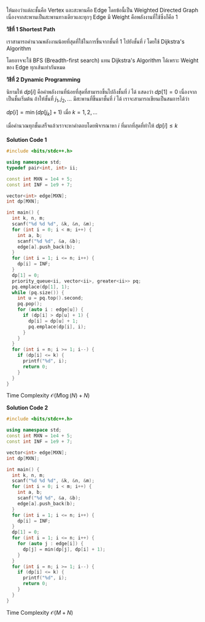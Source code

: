 ให้มองว่าแต่ละชั้นคือ Vertex และสะพานคือ Edge โดยข้อนี้เป็น Weighted Directed Graph เนื่องจากสะพานเป็นสะพานทางเดียวและทุกๆ Edge มี Weight คือพลังงานที่ใช้ซึ่งก็คือ 1

**วิธีที่ 1 Shortest Path**

เราสามารถคำนวณพลังงานน้อยที่สุดที่ใช้ในการขึ้นจากชั้นที่ $1$ ไปยังชั้นที่ $i$ โดยใช้ Dijkstra's Algorithm 

โดยอาจจะใช้ BFS (Breadth-first search) แทน Dijkstra's Algorithm ได้เพราะ Weight ของ Edge ทุกเส้นเท่ากันหมด

**วิธีที่ 2 Dynamic Programming**

นิยามให้ $dp[i]$ คือค่าพลังงานที่น้อยที่สุดที่สามารถขึ้นไปถึงชั้นที่ $i$ ได้ แสดงว่า $dp[1] = 0$ เนื่องจากเป็นชั้นเริ่มต้น ถ้าให้ชั้นที่ $j_{1}, j_{2}, ...$ มีสะพานที่ขึ้นมาชั้นที่ $i$ ได้ เราจะสามารถเขียนเป็นสมการได้ว่า

$dp[i] = \min(dp[j_{k}] + 1)$ เมื่อ $k = 1, 2, ...$ 

เมื่อคำนวณทุกชั้นเสร็จแล้วเราจะหาคำตอบโดยพิจารณาหา $i$ ที่มากที่สุดที่ทำให้ $dp[i] \leq k$

#### 
**Solution Code 1**

```cpp
#include <bits/stdc++.h>

using namespace std;
typedef pair<int, int> ii;

const int MXN = 1e4 + 5;
const int INF = 1e9 + 7;

vector<int> edge[MXN];
int dp[MXN];

int main() {
  int k, n, m;
  scanf("%d %d %d", &k, &n, &m);
  for (int i = 0; i < m; i++) {
    int a, b;
    scanf("%d %d", &a, &b);
    edge[a].push_back(b);
  }
  for (int i = 1; i <= n; i++) {
    dp[i] = INF;
  }
  dp[1] = 0;
  priority_queue<ii, vector<ii>, greater<ii>> pq;
  pq.emplace(dp[1], 1);
  while (pq.size()) {
    int u = pq.top().second;
    pq.pop();
    for (auto i : edge[u]) {
      if (dp[i] > dp[u] + 1) {
        dp[i] = dp[u] + 1;
        pq.emplace(dp[i], i);
      }
    }
  }
  for (int i = n; i >= 1; i--) {
    if (dp[i] <= k) {
      printf("%d", i);
      return 0;
    }
  }
}
```

Time Complexity $\mathcal{O}(M\log{}(N) + N)$

**Solution Code 2**

```cpp
#include <bits/stdc++.h>

using namespace std;
const int MXN = 1e4 + 5;
const int INF = 1e9 + 7;

vector<int> edge[MXN];
int dp[MXN];

int main() {
  int k, n, m;
  scanf("%d %d %d", &k, &n, &m);
  for (int i = 0; i < m; i++) {
    int a, b;
    scanf("%d %d", &a, &b);
    edge[a].push_back(b);
  }
  for (int i = 1; i <= n; i++) {
    dp[i] = INF;
  }
  dp[1] = 0;
  for (int i = 1; i <= n; i++) {
    for (auto j : edge[i]) {
      dp[j] = min(dp[j], dp[i] + 1);
    }
  }
  for (int i = n; i >= 1; i--) {
    if (dp[i] <= k) {
      printf("%d", i);
      return 0;
    }
  }
}
```

Time Complexity $\mathcal{O}(M + N)$